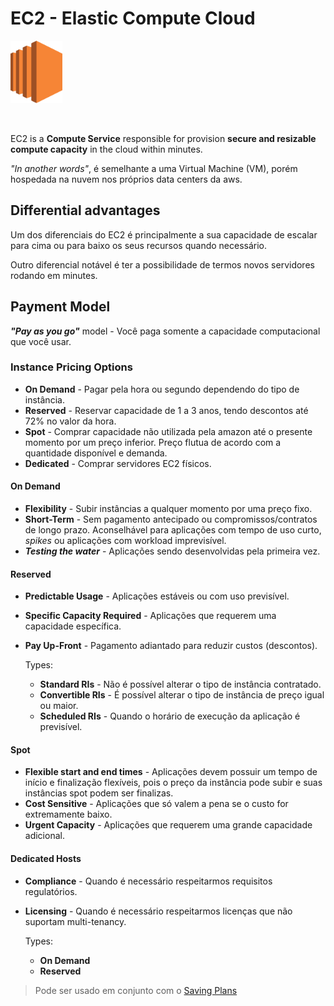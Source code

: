 # EC2 - Elastic Compute Cloud

<img height=100px; alt="iam_logo" src="../../../images/ec2.svg" />

<p>&nbsp;</p>

EC2 is a **Compute Service** responsible for provision **secure and resizable compute capacity** in the cloud within minutes.

*"In another words"*, é semelhante a uma Virtual Machine (VM), porém hospedada na nuvem nos próprios data centers da aws.

## Differential advantages

Um dos diferenciais do EC2 é principalmente a sua capacidade de escalar para cima ou para baixo os seus recursos quando necessário.

Outro diferencial notável é ter a possibilidade de termos novos servidores rodando em minutes. 

## Payment Model

**<em>"Pay as you go"</em>** model - Você paga somente a capacidade computacional que você usar.

### Instance Pricing Options

- **On Demand** - Pagar pela hora ou segundo dependendo do tipo de instância.
- **Reserved** - Reservar capacidade de 1 a 3 anos, tendo descontos até 72% no valor da hora.
- **Spot** - Comprar capacidade não utilizada pela amazon até o presente momento por um preço inferior. Preço flutua de acordo com a quantidade disponível e demanda.
- **Dedicated** - Comprar servidores EC2 físicos.

#### On Demand

- **Flexibility** - Subir instâncias a qualquer momento por uma preço fixo.
- **Short-Term** - Sem pagamento antecipado ou compromissos/contratos de longo prazo. Aconselhável para aplicações com tempo de uso curto, *spikes* ou aplicações com workload imprevisível.
- **<em>Testing the water</em>** - Aplicações sendo desenvolvidas pela primeira vez.

#### Reserved

- **Predictable Usage** - Aplicações estáveis ou com uso previsível.
- **Specific Capacity Required** - Aplicações que requerem uma capacidade específica.
- **Pay Up-Front** - Pagamento adiantado para reduzir custos (descontos).

    Types:

    - **Standard RIs** - Não é possível alterar o tipo de instância contratado.
    - **Convertible RIs** - É possível alterar o tipo de instância de preço igual ou maior.
    - **Scheduled RIs** - Quando o horário de execução da aplicação é previsível.

#### Spot

- **Flexible start and end times** - Aplicações devem possuir um tempo de início e finalização flexíveis, pois o preço da instância pode subir e suas instâncias spot podem ser finalizas.
- **Cost Sensitive** - Aplicações que só valem a pena se o custo for extremamente baixo.
- **Urgent Capacity** - Aplicações que requerem uma grande capacidade adicional.

#### Dedicated Hosts

- **Compliance** - Quando é necessário respeitarmos requisitos regulatórios.
- **Licensing** - Quando é necessário respeitarmos licenças que não suportam multi-tenancy.

    Types:

    - **On Demand**
    - **Reserved**

> Pode ser usado em conjunto com o [Saving Plans](../../AWS%20Cost%20Management/AWS%20Cost%20Explorer/README.md?plain=1#L11)